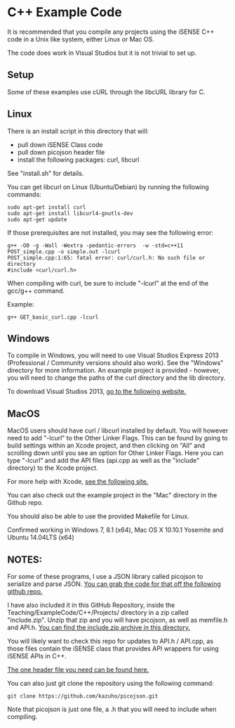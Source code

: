 C++ Example Code
================

It is recommended that you compile any projects using the iSENSE C++ code in a Unix like system,
either Linux or Mac OS.

The code does work in Visual Studios but it is not trivial to set up.

Setup
------
Some of these examples use cURL through the libcURL library for C.

Linux
-----
There is an install script in this directory that will:
- pull down iSENSE Class code
- pull down picojson header file
- install the following packages: curl, libcurl

See "install.sh" for details.

You can get libcurl on Linux (Ubuntu/Debian) by running the following commands:

```
sudo apt-get install curl
sudo apt-get install libcurl4-gnutls-dev
sudo apt-get update
```

If those prerequisites are not installed, you may see the following error:

```
g++ -O0 -g -Wall -Wextra -pedantic-errors  -w -std=c++11 POST_simple.cpp -o simple.out -lcurl
POST_simple.cpp:1:65: fatal error: curl/curl.h: No such file or directory
#include <curl/curl.h>
```

When compiling with curl, be sure to include "-lcurl" at the end of the gcc/g++ command.

Example:

```
g++ GET_basic_curl.cpp -lcurl
```

Windows
-------
To compile in Windows, you will need to use Visual Studios Express 2013 (Professional / Community versions should also work).
See the "Windows" directory for more information. An example project is provided - however, you will need to change
the paths of the curl directory and the lib directory.

To download Visual Studios 2013, [go to the following website.](http://www.visualstudio.com/)

MacOS
-----
MacOS users should have curl / libcurl installed by default.
You will however need to add "-lcurl" to the Other Linker Flags.
This can be found by going to build settings within an Xcode project, and then clicking on "All"
and scrolling down until you see an option for Other Linker Flags. Here you can type "-lcurl" and
add the API files (api.cpp as well as the "include" directory) to the Xcode project.

For more help with Xcode, [see the following site.](http://docs.millennialmedia.com/iOS-SDK/iOSAddingLinkerFlag.html)

You can also check out the example project in the "Mac" directory in the Github repo.

You should also be able to use the provided Makefile for Linux.

Confirmed working in Windows 7, 8.1 (x64), Mac OS X 10.10.1 Yosemite and Ubuntu 14.04LTS (x64)


NOTES:
------
For some of these programs, I use a JSON library called picojson to serialize and parse JSON.
[You can grab the code for that off the following github repo.](https://github.com/kazuho/picojson)

I have also included it in this GitHub Repository, inside the Teaching/ExampleCode/C++/Projects/
directory in a zip called "include.zip". Unzip that zip and you will have picojson,
as well as memfile.h and API.h.
[You can find the include.zip archive in this directory.](https://github.com/isenseDev/Teaching/tree/master/ExampleCode/C%2B%2B/Projects)

You will likely want to check this repo for updates to API.h / API.cpp, as those files contain
the iSENSE class that provides API wrappers for using iSENSE APIs in C++.

[The one header file you need can be found here.](https://raw.githubusercontent.com/kazuho/picojson/master/picojson.h)

You can also just git clone the repository using the following command:

```
git clone https://github.com/kazuho/picojson.git
```

Note that picojson is just one file, a .h that you will need to include when compiling.
